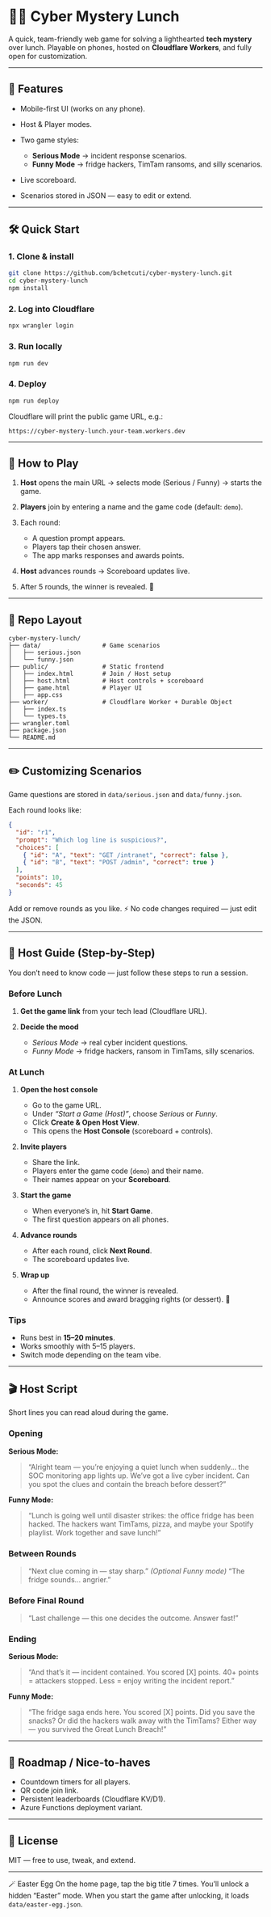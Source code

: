# 🍕🔐 Cyber Mystery Lunch

A quick, team-friendly web game for solving a lighthearted **tech mystery** over lunch.
Playable on phones, hosted on **Cloudflare Workers**, and fully open for customization.

---

## 🚀 Features

* Mobile-first UI (works on any phone).
* Host & Player modes.
* Two game styles:

  * **Serious Mode** → incident response scenarios.
  * **Funny Mode** → fridge hackers, TimTam ransoms, and silly scenarios.
* Live scoreboard.
* Scenarios stored in JSON — easy to edit or extend.

---

## 🛠️ Quick Start

### 1. Clone & install

```bash
git clone https://github.com/bchetcuti/cyber-mystery-lunch.git
cd cyber-mystery-lunch
npm install
```

### 2. Log into Cloudflare

```bash
npx wrangler login
```

### 3. Run locally

```bash
npm run dev
```

### 4. Deploy

```bash
npm run deploy
```

Cloudflare will print the public game URL, e.g.:

```
https://cyber-mystery-lunch.your-team.workers.dev
```

---

## 📱 How to Play

1. **Host** opens the main URL → selects mode (Serious / Funny) → starts the game.
2. **Players** join by entering a name and the game code (default: `demo`).
3. Each round:

   * A question prompt appears.
   * Players tap their chosen answer.
   * The app marks responses and awards points.
4. **Host** advances rounds → Scoreboard updates live.
5. After 5 rounds, the winner is revealed. 🎉

---

## 📂 Repo Layout

```
cyber-mystery-lunch/
├── data/                 # Game scenarios
│   ├── serious.json
│   └── funny.json
├── public/               # Static frontend
│   ├── index.html        # Join / Host setup
│   ├── host.html         # Host controls + scoreboard
│   ├── game.html         # Player UI
│   ├── app.css
├── worker/               # Cloudflare Worker + Durable Object
│   ├── index.ts
│   └── types.ts
├── wrangler.toml
├── package.json
└── README.md
```

---

## ✏️ Customizing Scenarios

Game questions are stored in `data/serious.json` and `data/funny.json`.

Each round looks like:

```json
{
  "id": "r1",
  "prompt": "Which log line is suspicious?",
  "choices": [
    { "id": "A", "text": "GET /intranet", "correct": false },
    { "id": "B", "text": "POST /admin", "correct": true }
  ],
  "points": 10,
  "seconds": 45
}
```

Add or remove rounds as you like.
⚡ No code changes required — just edit the JSON.

---

## 🎤 Host Guide (Step-by-Step)

You don’t need to know code — just follow these steps to run a session.

### Before Lunch

1. **Get the game link** from your tech lead (Cloudflare URL).
2. **Decide the mood**

   * *Serious Mode* → real cyber incident questions.
   * *Funny Mode* → fridge hackers, ransom in TimTams, silly scenarios.

### At Lunch

1. **Open the host console**

   * Go to the game URL.
   * Under *“Start a Game (Host)”*, choose *Serious* or *Funny*.
   * Click **Create & Open Host View**.
   * This opens the **Host Console** (scoreboard + controls).

2. **Invite players**

   * Share the link.
   * Players enter the game code (`demo`) and their name.
   * Their names appear on your **Scoreboard**.

3. **Start the game**

   * When everyone’s in, hit **Start Game**.
   * The first question appears on all phones.

4. **Advance rounds**

   * After each round, click **Next Round**.
   * The scoreboard updates live.

5. **Wrap up**

   * After the final round, the winner is revealed.
   * Announce scores and award bragging rights (or dessert). 🎉

### Tips

* Runs best in **15–20 minutes**.
* Works smoothly with 5–15 players.
* Switch mode depending on the team vibe.

---

## 🎬 Host Script

Short lines you can read aloud during the game.

### Opening

**Serious Mode:**

> “Alright team — you’re enjoying a quiet lunch when suddenly… the SOC monitoring app lights up. We’ve got a live cyber incident. Can you spot the clues and contain the breach before dessert?”

**Funny Mode:**

> “Lunch is going well until disaster strikes: the office fridge has been hacked. The hackers want TimTams, pizza, and maybe your Spotify playlist. Work together and save lunch!”

### Between Rounds

> “Next clue coming in — stay sharp.”
> *(Optional Funny mode)* “The fridge sounds… angrier.”

### Before Final Round

> “Last challenge — this one decides the outcome. Answer fast!”

### Ending

**Serious Mode:**

> “And that’s it — incident contained. You scored \[X] points.
> 40+ points = attackers stopped.
> Less = enjoy writing the incident report.”

**Funny Mode:**

> “The fridge saga ends here. You scored \[X] points.
> Did you save the snacks? Or did the hackers walk away with the TimTams? Either way — you survived the Great Lunch Breach!”

---

## 🧩 Roadmap / Nice-to-haves

* Countdown timers for all players.
* QR code join link.
* Persistent leaderboards (Cloudflare KV/D1).
* Azure Functions deployment variant.

---

## 📜 License

MIT — free to use, tweak, and extend.

---

🪄 Easter Egg
On the home page, tap the big title 7 times. You’ll unlock a hidden “Easter” mode.
When you start the game after unlocking, it loads `data/easter-egg.json`.
